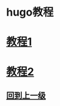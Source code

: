 
# hugo教程



#  [**教程1**](hugo_tutorials1.md)

#  [**教程2**](hugo_tutorials2.md)




























## [回到上一级](../index.md)